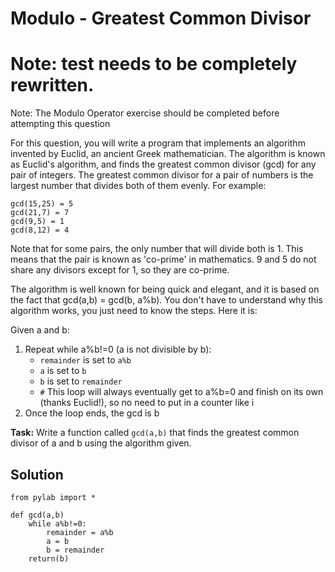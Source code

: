 # Modulo - Greatest Common Divisor

# Note: test needs to be completely rewritten.

Note: The Modulo Operator exercise should be completed before attempting this question

For this question, you will write a program that implements an algorithm invented by Euclid, an ancient Greek mathematician. The algorithm is known as Euclid's algorithm, and finds the greatest common divisor (gcd) for any pair of integers. The greatest common divisor for a pair of numbers is the largest number that divides both of them evenly. For example:

````
gcd(15,25) = 5 
gcd(21,7) = 7
gcd(9,5) = 1
gcd(8,12) = 4
````

Note that for some pairs, the only number that will divide both is 1. This means that the pair is known as 'co-prime' in mathematics. 9 and 5 do not share any divisors except for 1, so they are co-prime. 

The algorithm is well known for being quick and elegant, and it is based on the fact that gcd(a,b) = gcd(b, a%b). You don't have to understand why this algorithm works, you just need to know the steps. Here it is:

Given a and b:
1. Repeat while a%b!=0 (a is not divisible by b):
    - `remainder` is set to `a%b`
    - `a` is set to `b`
    - `b` is set to `remainder`
    - `#` This loop will always eventually get to a%b=0 and finish on its own (thanks Euclid!), so no need to put in a counter like i
2. Once the loop ends, the gcd is b

**Task:** Write a function called `gcd(a,b)` that finds the greatest common divisor of a and b using the algorithm given.


## Solution

````
from pylab import *

def gcd(a,b)
    while a%b!=0:
        remainder = a%b
        a = b
        b = remainder
    return(b)
    
  
````
